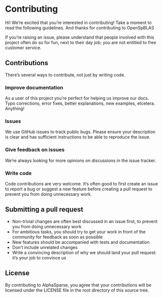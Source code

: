 # Contributing

Hi!
We’re excited that you’re interested in contributing!
Take a moment to read the following guidelines.
And thanks for contributing to OpenSpBLAS

If you’re raising an issue, please understand that people involved with this
project often do so for fun, next to their day job; you are not entitled to
free customer service.

## Contributions

There’s several ways to contribute, not just by writing code.

### Improve documentation

As a user of this project you’re perfect for helping us improve our docs.
Typo corrections, error fixes, better explanations, new examples, etcetera.
Anything!

### Issues

We use GitHub issues to track public bugs.
Please ensure your description is clear and has sufficient instructions to be able to reproduce the issue.

### Give feedback on issues

We’re always looking for more opinions on discussions in the issue tracker.

### Write code

Code contributions are very welcome.
It’s often good to first create an issue to report a bug or suggest a new
feature before creating a pull request to prevent you from doing unnecessary
work.

## Submitting a pull request

* Non-trivial changes are often best discussed in an issue first, to prevent
  you from doing unnecessary work
* For ambitious tasks, you should try to get your work in front of the
  community for feedback as soon as possible
* New features should be accompanied with tests and documentation
* Don’t include unrelated changes
* Write a convincing description of why we should land your pull request:
  it’s your job to convince us

## License

By contributing to AlphaSparse, you agree that your contributions will be licensed under the LICENSE file in the root directory of this source tree.
